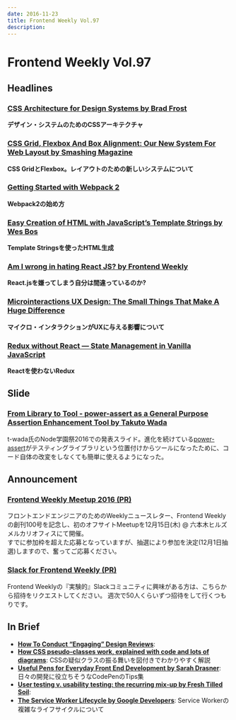 ```yaml
---
date: 2016-11-23
title: Frontend Weekly Vol.97
description:
---
```


# Frontend Weekly Vol.97

## Headlines

### [CSS Architecture for Design Systems by Brad Frost](http://bradfrost.com/blog/post/css-architecture-for-design-systems/)

**デザイン・システムのためのCSSアーキテクチャ**

### [CSS Grid, Flexbox And Box Alignment: Our New System For Web Layout by Smashing Magazine](https://www.smashingmagazine.com/2016/11/css-grids-flexbox-and-box-alignment-our-new-system-for-web-layout/)

**CSS GridとFlexbox。レイアウトのための新しいシステムについて**

### [Getting Started with Webpack 2](https://blog.madewithenvy.com/getting-started-with-webpack-2-ed2b86c68783#.vft7ba28t)

**Webpack2の始め方**

### [Easy Creation of HTML with JavaScript’s Template Strings by Wes Bos](http://wesbos.com/template-strings-html/)

**Template Stringsを使ったHTML生成**

### [Am I wrong in hating React JS? by Frontend Weekly](https://medium.com/front-end-hacking/am-i-wrong-in-hating-react-js-811ef963aa2d#.41zwv6jc9)

**React.jsを嫌ってしまう自分は間違っているのか?**

### [Microinteractions UX Design: The Small Things That Make A Huge Difference](http://www.pixelmattic.com/blog/microinteractions-ux-design/)

**マイクロ・インタラクションがUXに与える影響について**

### [Redux without React — State Management in Vanilla JavaScript](https://www.sitepoint.com/redux-without-react-state-management-vanilla-javascript/)

**Reactを使わないRedux**

## Slide

### [From Library to Tool - power-assert as a General Purpose Assertion Enhancement Tool by Takuto Wada](https://speakerdeck.com/twada/from-library-to-tool-power-assert-as-a-general-purpose-assertion-enhancement-tool)

t-wada氏のNode学園祭2016での発表スライド。進化を続けている[power-assert](https://github.com/power-assert-js/power-assert)がテスティングライブラリという位置付けからツールになったために、コード自体の改変をしなくても簡単に使えるようになった。

## Announcement

### [Frontend Weekly Meetup 2016 (PR)](http://script-n-style.connpass.com/event/44658/)

フロントエンドエンジニアのためのWeeklyニュースレター、Frontend Weeklyの創刊100号を記念し、初のオフサイトMeetupを12月15日(木) @ 六本木ヒルズ メルカリオフィスにて開催。  
すでに参加枠を超えた応募となっていますが、抽選により参加を決定(12月1日抽選)しますので、奮ってご応募ください。

### [Slack for Frontend Weekly (PR)](https://studiomohawk.typeform.com/to/Kj8Gaj)

Frontend Weeklyの『実験的』Slackコミュニティに興味がある方は、こちらから招待をリクエストしてください。 週次で50人くらいずつ招待をして行くつもりです。

## In Brief

* [**How To Conduct “Engaging” Design Reviews**](https://thedesignteam.io/how-to-conduct-engaging-design-reviews-11e60adba412#.ke2ssvtr5):
* [**How CSS pseudo-classes work, explained with code and lots of diagrams**](https://medium.freecodecamp.com/explained-css-pseudo-classes-cef3c3177361#.osi3f7nuf): CSSの疑似クラスの振る舞いを図付きでわかりやすく解説
* [**Useful Pens for Everyday Front End Development by Sarah Drasner**](http://codepen.io/collection/nMgKxJ/): 日々の開発に役立ちそうなCodePenのTips集
* [**User testing v. usability testing: the recurring mix-up by Fresh Tilled Soil**](http://www.freshtilledsoil.com/user-testing-v-usability-testing/):
* [**The Service Worker Lifecycle by Google Developers**](https://developers.google.com/web/fundamentals/instant-and-offline/service-worker/lifecycle): Service Workerの複雑なライフサイクルについて
